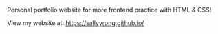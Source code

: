 
Personal portfolio website for more frontend practice with HTML & CSS!

View my website at:
https://sallyyrong.github.io/ 
